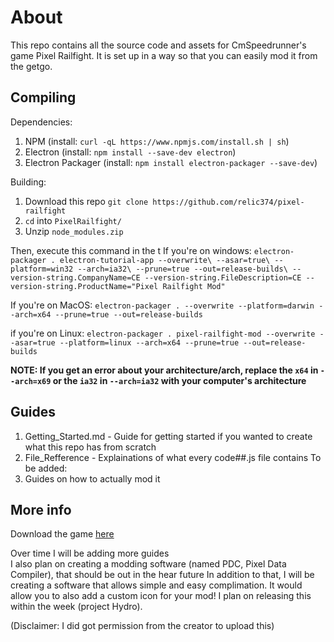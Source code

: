 # About

This repo contains all the source code and assets for CmSpeedrunner's game Pixel Railfight. It is set up in a way so that you can easily mod it from the getgo. 

## Compiling

Dependencies:<br>
1. NPM (install: `curl -qL https://www.npmjs.com/install.sh | sh`)
2. Electron (install: `npm install --save-dev electron`)
3. Electron Packager (install: `npm install electron-packager --save-dev`)

Building:<br>
1. Download this repo `git clone https://github.com/relic374/pixel-railfight`
2. `cd` into `PixelRailfight/`
3. Unzip `node_modules.zip`

Then, execute this command in the t
If you're on windows:
`electron-packager . electron-tutorial-app --overwrite\
 --asar=true\
 --platform=win32 --arch=ia32\
 --prune=true --out=release-builds\
 --version-string.CompanyName=CE --version-string.FileDescription=CE --version-string.ProductName="Pixel Railfight Mod"`
 
If you're on MacOS:
 `electron-packager . --overwrite --platform=darwin --arch=x64 --prune=true --out=release-builds`

if you're on Linux:
 `electron-packager . pixel-railfight-mod --overwrite --asar=true --platform=linux --arch=x64 --prune=true --out=release-builds`

**NOTE: If you get an error about your architecture/arch, replace the `x64` in `--arch=x69` or the `ia32` in `--arch=ia32` with your computer's architecture**

## Guides

1. Getting_Started.md - Guide for getting started if you wanted to create what this repo has from scratch
2. File_Refference - Explainations of what every code##.js file contains
To be added:<br>
3. Guides on how to actually mod it 

## More info

Download the game [here](https://cmspeedrunner.itch.io/pixel-railfight)<br>

Over time I will be adding more guides<br>
I also plan on creating a modding software (named PDC, Pixel Data Compiler), that should be out in the hear future
In addition to that, I will be creating a software that allows simple and easy complimation. It would allow you to also add a custom icon for your mod! I plan on releasing this within the week (project Hydro).

(Disclaimer: I did got permission from the creator to upload this)
